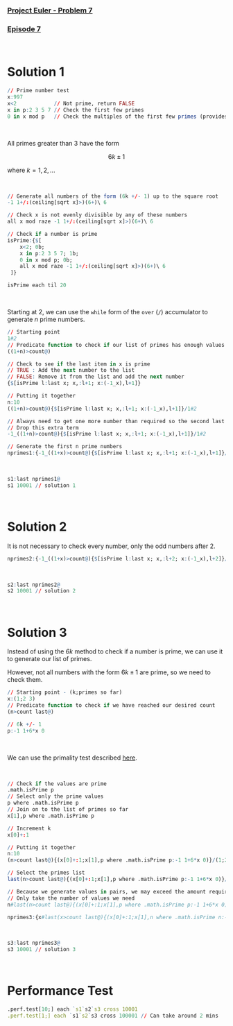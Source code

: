 ### [Project Euler - Problem 7](https://projecteuler.net/problem=7)
### [Episode 7](https://www.youtube.com/watch?v=Aaxkdv0R7p0&list=PLsQYtymvFUhhft5F6IWzwEZ60dpB6MLMt&index=8)

<br />

# Solution 1

```q
// Prime number test
x:997
x<2            // Not prime, return FALSE
x in p:2 3 5 7 // Check the first few primes 
0 in x mod p   // Check the multiples of the first few primes (provides a speed up in most cases)
```

<br />

All primes greater than 3 have the form 

$$
	6k \pm 1
$$

where $k = 1, 2, ...$ 

<br />

```q
// Generate all numbers of the form (6k +/- 1) up to the square root
-1 1+/:(ceiling[sqrt x]>)(6+)\ 6

// Check x is not evenly divisible by any of these numbers
all x mod raze -1 1+/:(ceiling[sqrt x]>)(6+)\ 6

// Check if a number is prime
isPrime:{$[
    x<2; 0b; 
    x in p:2 3 5 7; 1b; 
    0 in x mod p; 0b; 
    all x mod raze -1 1+/:(ceiling[sqrt x]>)(6+)\ 6
 ]}

isPrime each til 20
```

<br />

Starting at $2$, we can use the `while` form of the `over` (`/`) accumulator to generate *n* prime numbers.

```q
// Starting point
1#2     
// Predicate function to check if our list of primes has enough values  
((1+n)>count@) 

// Check to see if the last item in x is prime
// TRUE : Add the next number to the list
// FALSE: Remove it from the list and add the next number 
{$[isPrime l:last x; x,:l+1; x:(-1_x),l+1]}

// Putting it together
n:10
((1+n)>count@){$[isPrime l:last x; x,:l+1; x:(-1_x),l+1]}/1#2

// Always need to get one more number than required so the second last number is correct
// Drop this extra term
-1_((1+n)>count@){$[isPrime l:last x; x,:l+1; x:(-1_x),l+1]}/1#2 

// Generate the first n prime numbers
nprimes1:{-1_((1+x)>count@){$[isPrime l:last x; x,:l+1; x:(-1_x),l+1]}/1#2}
```

<br />

```q
s1:last nprimes1@
s1 10001 // solution 1
```

<br />

# Solution 2

It is not necessary to check every number, only the odd numbers after $2$.

```q
nprimes2:{-1_((1+x)>count@){$[isPrime l:last x; x,:l+2; x:(-1_x),l+2]}/2 3}
```

<br />

```q
s2:last nprimes2@
s2 10001 // solution 2
```

<br />

# Solution 3

Instead of using the *6k* method to check if a number is prime, we can use it to generate our list of primes.

However, not all numbers with the form $6k \pm 1$ are prime, so we need to check them.

```q
// Starting point - (k;primes so far)
x:(1;2 3)
// Predicate function to check if we have reached our desired count
(n>count last@)

// 6k +/- 1
p:-1 1+6*x 0
```

<br />

We can use the primality test described [here](https://community.kx.com/t5/Community-Blogs/Finding-primes-with-q/ba-p/11120).

<br />

```q
// Check if the values are prime
.math.isPrime p
// Select only the prime values
p where .math.isPrime p
// Join on to the list of primes so far
x[1],p where .math.isPrime p

// Increment k
x[0]+:1

// Putting it together
n:10
(n>count last@){(x[0]+:1;x[1],p where .math.isPrime p:-1 1+6*x 0)}/(1;2 3)

// Select the primes list
last(n>count last@){(x[0]+:1;x[1],p where .math.isPrime p:-1 1+6*x 0)}/(1;2 3)

// Because we generate values in pairs, we may exceed the amount required by 1
// Only take the number of values we need
n#last(n>count last@){(x[0]+:1;x[1],p where .math.isPrime p:-1 1+6*x 0)}/(1;2 3)

nprimes3:{x#last(x>count last@){(x[0]+:1;x[1],n where .math.isPrime n:-1 1+6*x 0)}/(1;2 3)} 
```

<br />

```q
s3:last nprimes3@
s3 10001 // solution 3
```

<br />

# Performance Test

```q
.perf.test[10;] each `s1`s2`s3 cross 10001
.perf.test[1;] each `s1`s2`s3 cross 100001 // Can take around 2 mins
```
